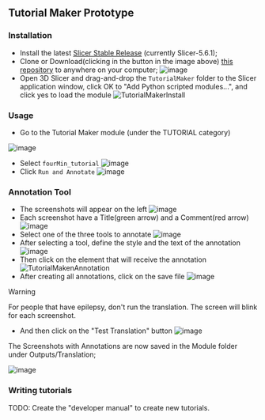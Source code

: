 ## Tutorial Maker Prototype

### Installation

- Install the latest [Slicer Stable Release](https://download.slicer.org/) (currently Slicer-5.6.1);
- Clone or Download(clicking in the button in the image above) [this repository](https://github.com/SlicerLatinAmerica/TutorialMaker) to anywhere on your computer;
  ![image](https://github.com/SlicerLatinAmerica/TutorialMaker/assets/28208639/5f41e18a-f384-49f8-9551-b85eeecbf6b1)
- Open 3D Slicer and drag-and-drop the `TutorialMaker` folder to the Slicer application window, click OK to "Add Python scripted modules...", and click yes to load the module
![TutorialMakerInstall](https://github.com/SlicerLatinAmerica/TutorialMaker/assets/28208639/17ffda20-ee58-4e52-91c8-755655725d83)


### Usage

- Go to the Tutorial Maker module (under the TUTORIAL category)

![image](https://github.com/SlicerLatinAmerica/TutorialMaker/assets/28208639/27aacc36-289f-44ae-b683-379879ac6a4d)
- Select `fourMin_tutorial`
![image](https://github.com/SlicerLatinAmerica/TutorialMaker/assets/28208639/2679e958-9148-4a4f-9693-7ad7951dcdfe)
- Click `Run and Annotate`
![image](https://github.com/SlicerLatinAmerica/TutorialMaker/assets/28208639/fa566723-0bd4-4b68-9d12-c8848fbe8ff6)

### Annotation Tool

- The screenshots will appear on the left
![image](https://github.com/SlicerLatinAmerica/TutorialMaker/assets/28208639/ce9ccb56-09af-444c-b5d9-613310457f3f)
- Each screenshot have a Title(green arrow) and a Comment(red arrow)
![image](https://github.com/SlicerLatinAmerica/TutorialMaker/assets/28208639/3d76a58f-200a-49e4-8cfa-4b782eba0dcf)
- Select one of the three tools to annotate
![image](https://github.com/SlicerLatinAmerica/TutorialMaker/assets/28208639/32139961-fb7f-4400-8f10-808cb159aa0c)
- After selecting a tool, define the style and the text of the annotation
![image](https://github.com/SlicerLatinAmerica/TutorialMaker/assets/28208639/95e88f01-8dee-447e-a8d1-33be530b5ac1)
- Then click on the element that will receive the annotation
![TutorialMakenAnnotation](https://github.com/SlicerLatinAmerica/TutorialMaker/assets/28208639/49ef485f-c880-4a96-b4b5-75304752e5dc)
- After creating all annotations, click on the save file
![image](https://github.com/SlicerLatinAmerica/TutorialMaker/assets/28208639/dae54655-744f-44cc-84e1-1cbb61155b4f)

> [!WARNING]
> For people that have epilepsy, don't run the translation. The screen will blink for each screenshot.

- And then click on the "Test Translation" button
![image](https://github.com/SlicerLatinAmerica/TutorialMaker/assets/28208639/dae305bc-3fd1-4a7a-87b4-6e724037e728)

The Screenshots with Annotations are now saved in the Module folder under Outputs/Translation;

![image](https://github.com/SlicerLatinAmerica/TutorialMaker/assets/28208639/3a5feeb0-b7a3-41c8-923f-77239f5331c8)

### Writing tutorials
TODO: Create the "developer manual" to create new tutorials.
